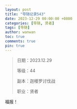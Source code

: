 ```yaml
---
layout: post
title: "导随记录543"
date: 2023-12-29 00:00:00 +0800
categories: [导随, 贤者]
tags: [导随]
author: wanwan
toc: true
comments: true
pin: true
---
```

> 日期：2023.12.29
>
> 等级：44
>
> 副本：迦楼罗讨伐战
>
> 职业：贤者

福报！